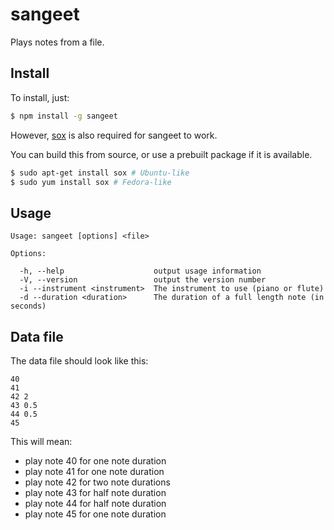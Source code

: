 # sangeet
Plays notes from a file.

## Install
To install, just:
```sh
$ npm install -g sangeet
```
However, [sox](https://sox.sourceforge.org) is also required for sangeet to work.

You can build this from source, or use a prebuilt package if it is available.

```sh
$ sudo apt-get install sox # Ubuntu-like
$ sudo yum install sox # Fedora-like
```

## Usage
```
Usage: sangeet [options] <file>

Options:

  -h, --help                    output usage information
  -V, --version                 output the version number
  -i --instrument <instrument>  The instrument to use (piano or flute)
  -d --duration <duration>      The duration of a full length note (in seconds)
```

## Data file
The data file should look like this:
```
40
41
42 2
43 0.5
44 0.5
45
```
This will mean:
- play note 40 for one note duration
- play note 41 for one note duration
- play note 42 for two note durations
- play note 43 for half note duration
- play note 44 for half note duration
- play note 45 for one note duration
